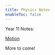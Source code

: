 ```yaml
---
title: Physics Notes
enableToc: false
---
```


Year 11 Notes:

[Motion](Physics/Motion.md)

More to come!
